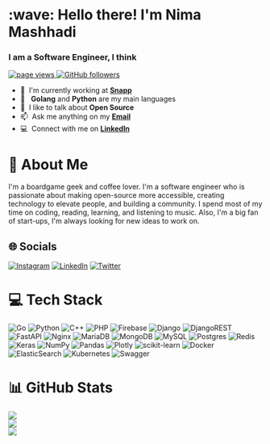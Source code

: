 <h1 align="left" id="n25a-title">:wave: Hello there! I'm Nima Mashhadi</h1>
<h3 align="left">I am a Software Engineer, I think</h3>

<p align="left">
  <a href="https://github.com/n25a/n25a">
    <img src="https://komarev.com/ghpvc/?username=n25a" alt="page views" />
  </a>
  <a href="https://github.com/n25a?tab=followers">
    <img alt="GitHub followers" src="https://img.shields.io/github/followers/n25a?color=green&logo=github">
  </a>
</p>


- :office: &nbsp;I'm currently working at **[Snapp](https://snapp.ir/)**
- :seedling: &nbsp; **Golang** and **Python** are my main languages
- :speech_balloon: &nbsp;I like to talk about **Open Source**
- :mailbox: &nbsp;Ask me anything on my **[Email](mailto:n.twenty.five.a@gmail.com)**
- :computer: &nbsp;Connect with me on **[LinkedIn](https://www.linkedin.com/in/nimashadix/)**


# 💫 About Me
I'm a boardgame geek and coffee lover. I'm a software engineer who is passionate about making open-source more accessible, 
creating technology to elevate people, and building a community. I spend most of my time on coding, reading,
learning, and listening to music. Also, I'm a big fan of start-ups, I'm always looking for new ideas to work on.


## 🌐 Socials
[![Instagram](https://img.shields.io/badge/Instagram-%23E4405F.svg?logo=Instagram&logoColor=white)](https://instagram.com/nimalgorithm)
[![LinkedIn](https://img.shields.io/badge/LinkedIn-%230077B5.svg?logo=linkedin&logoColor=white)](https://linkedin.com/in/nimashadix)
[![Twitter](https://img.shields.io/badge/Twitter-%231DA1F2.svg?logo=Twitter&logoColor=white)](https://twitter.com/NimAlgorithm) 


# 💻 Tech Stack
![Go](https://img.shields.io/badge/go-%2300ADD8.svg?style=for-the-badge&logo=go&logoColor=white) 
![Python](https://img.shields.io/badge/python-3670A0?style=for-the-badge&logo=python&logoColor=ffdd54) 
![C++](https://img.shields.io/badge/c++-%2300599C.svg?style=for-the-badge&logo=c%2B%2B&logoColor=white) 
![PHP](https://img.shields.io/badge/php-%23777BB4.svg?style=for-the-badge&logo=php&logoColor=white) 
![Firebase](https://img.shields.io/badge/firebase-%23039BE5.svg?style=for-the-badge&logo=firebase) 
![Django](https://img.shields.io/badge/django-%23092E20.svg?style=for-the-badge&logo=django&logoColor=white) 
![DjangoREST](https://img.shields.io/badge/DJANGO-REST-ff1709?style=for-the-badge&logo=django&logoColor=white&color=ff1709&labelColor=gray) 
![FastAPI](https://img.shields.io/badge/FastAPI-005571?style=for-the-badge&logo=fastapi) 
![Nginx](https://img.shields.io/badge/nginx-%23009639.svg?style=for-the-badge&logo=nginx&logoColor=white)
![MariaDB](https://img.shields.io/badge/MariaDB-003545?style=for-the-badge&logo=mariadb&logoColor=white)
![MongoDB](https://img.shields.io/badge/MongoDB-%234ea94b.svg?style=for-the-badge&logo=mongodb&logoColor=white)
![MySQL](https://img.shields.io/badge/mysql-%2300f.svg?style=for-the-badge&logo=mysql&logoColor=white)
![Postgres](https://img.shields.io/badge/postgres-%23316192.svg?style=for-the-badge&logo=postgresql&logoColor=white)
![Redis](https://img.shields.io/badge/redis-%23DD0031.svg?style=for-the-badge&logo=redis&logoColor=white)
![Keras](https://img.shields.io/badge/Keras-%23D00000.svg?style=for-the-badge&logo=Keras&logoColor=white)
![NumPy](https://img.shields.io/badge/numpy-%23013243.svg?style=for-the-badge&logo=numpy&logoColor=white)
![Pandas](https://img.shields.io/badge/pandas-%23150458.svg?style=for-the-badge&logo=pandas&logoColor=white)
![Plotly](https://img.shields.io/badge/Plotly-%233F4F75.svg?style=for-the-badge&logo=plotly&logoColor=white)
![scikit-learn](https://img.shields.io/badge/scikit--learn-%23F7931E.svg?style=for-the-badge&logo=scikit-learn&logoColor=white)
![Docker](https://img.shields.io/badge/docker-%230db7ed.svg?style=for-the-badge&logo=docker&logoColor=white)
![ElasticSearch](https://img.shields.io/badge/-ElasticSearch-005571?style=for-the-badge&logo=elasticsearch)
![Kubernetes](https://img.shields.io/badge/kubernetes-%23326ce5.svg?style=for-the-badge&logo=kubernetes&logoColor=white)
![Swagger](https://img.shields.io/badge/-Swagger-%23Clojure?style=for-the-badge&logo=swagger&logoColor=white)


# 📊 GitHub Stats
![](https://github-readme-stats.vercel.app/api?username=n25a&theme=dark&hide_border=false&include_all_commits=true&count_private=true)<br/>
![](https://github-readme-streak-stats.herokuapp.com/?user=n25a&theme=dark&hide_border=false)<br/>
![](https://github-readme-stats.vercel.app/api/top-langs/?username=n25a&theme=dark&hide_border=false&include_all_commits=true&count_private=true&layout=compact)
